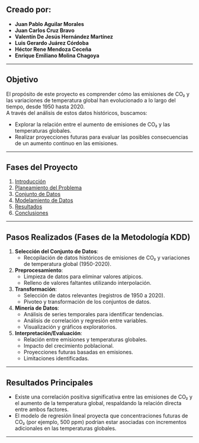 ## Creado por:
- **Juan Pablo Aguilar Morales**  
- **Juan Carlos Cruz Bravo**  
- **Valentín De Jesús Hernández Martínez**  
- **Luis Gerardo Juárez Córdoba**  
- **Héctor Rene Mendoza Ceceña**  
- **Enrique Emiliano Molina Chagoya**  

---

## Objetivo
El propósito de este proyecto es comprender cómo las emisiones de CO₂ y las variaciones de temperatura global han evolucionado a lo largo del tiempo, desde 1950 hasta 2020.  
A través del análisis de estos datos históricos, buscamos:  
- Explorar la relación entre el aumento de emisiones de CO₂ y las temperaturas globales.  
- Realizar proyecciones futuras para evaluar las posibles consecuencias de un aumento continuo en las emisiones.  

---

## Fases del Proyecto
1. [Introducción](./Proyecto/Introduccion.md)  
2. [Planeamiento del Problema](./Proyecto/Problematica.md)  
3. [Conjunto de Datos](./Proyecto/Conjuntodatos.md)  
4. [Modelamiento de Datos](./Proyecto/Modelado%20de%20datos.md)  
5. [Resultados](./Proyecto/Resultados.md)  
6. [Conclusiones](./Proyecto/Conclusiones.md)  

---

## Pasos Realizados (Fases de la Metodología KDD)
1. **Selección del Conjunto de Datos**:  
   - Recopilación de datos históricos de emisiones de CO₂ y variaciones de temperatura global (1950-2020).  
2. **Preprocesamiento**:  
   - Limpieza de datos para eliminar valores atípicos.  
   - Relleno de valores faltantes utilizando interpolación.  
3. **Transformación**:  
   - Selección de datos relevantes (registros de 1950 a 2020).  
   - Pivoteo y transformación de los conjuntos de datos.  
4. **Minería de Datos**:  
   - Análisis de series temporales para identificar tendencias.  
   - Análisis de correlación y regresión entre variables.  
   - Visualización y gráficos exploratorios.  
5. **Interpretación/Evaluación**:  
   - Relación entre emisiones y temperaturas globales.  
   - Impacto del crecimiento poblacional.  
   - Proyecciones futuras basadas en emisiones.  
   - Limitaciones identificadas.  

---

## Resultados Principales
- Existe una correlación positiva significativa entre las emisiones de CO₂ y el aumento de la temperatura global, respaldando la relación directa entre ambos factores.  
- El modelo de regresión lineal proyecta que concentraciones futuras de CO₂ (por ejemplo, 500 ppm) podrían estar asociadas con incrementos adicionales en las temperaturas globales.  

---
